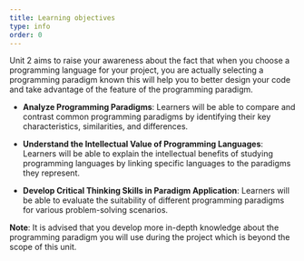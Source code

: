 ```yaml
---
title: Learning objectives
type: info
order: 0
---
```


Unit 2 aims to raise your awareness about the fact that when you choose a programming language for your project, you are actually selecting a programming paradigm known this will help you to better design your code and take advantage of the feature of the programming paradigm.

- **Analyze Programming Paradigms**: Learners will be able to compare and contrast common programming paradigms by identifying their key characteristics, similarities, and differences.

- **Understand the Intellectual Value of Programming Languages**: Learners will be able to explain the intellectual benefits of studying programming languages by linking specific languages to the paradigms they represent.

- **Develop Critical Thinking Skills in Paradigm Application**: Learners will be able to evaluate the suitability of different programming paradigms for various problem-solving scenarios.

**Note**: It is advised that you develop more in-depth knowledge about the programming paradigm you will use during the project which is beyond the scope of this unit.
